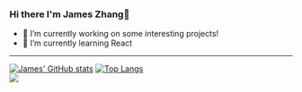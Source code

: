 ### Hi there I'm James Zhang👋

- 🔭 I’m currently working on some interesting projects!
- 🌱 I’m currently learning React
---
[![James' GitHub stats](https://github-readme-stats.vercel.app/api?username=jameszhang22)](https://github.com/anuraghazra/github-readme-stats)
[![Top Langs](https://github-readme-stats.vercel.app/api/top-langs/?username=jameszhang22&layout=compact)](https://github.com/anuraghazra/github-readme-stats)\
![](https://komarev.com/ghpvc/?username=jameszhang22&color=006eff)
<!--
**JamesZhang22/JamesZhang22** is a ✨ _special_ ✨ repository because its `README.md` (this file) appears on your GitHub profile.

Here are some ideas to get you started:

- 🔭 I’m currently working on ...
- 🌱 I’m currently learning ...
- 👯 I’m looking to collaborate on ...
- 🤔 I’m looking for help with ...
- 💬 Ask me about ...
- 📫 How to reach me: ...
- 😄 Pronouns: ...
- ⚡ Fun fact: ...
-->
